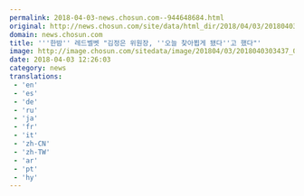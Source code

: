 ```yaml
---
permalink: 2018-04-03-news.chosun.com--944648684.html
original: http://news.chosun.com/site/data/html_dir/2018/04/03/2018040303524.html
domain: news.chosun.com
title: '''한밤'' 레드벨벳 "김정은 위원장, ''오늘 찾아뵙게 됐다''고 했다"'
image: http://image.chosun.com/sitedata/image/201804/03/2018040303437_0.jpg
date: 2018-04-03 12:26:03
category: news
translations: 
 - 'en'
 - 'es'
 - 'de'
 - 'ru'
 - 'ja'
 - 'fr'
 - 'it'
 - 'zh-CN'
 - 'zh-TW'
 - 'ar'
 - 'pt'
 - 'hy'
---
```


